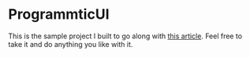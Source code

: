 # ProgrammticUI

This is the sample project I built to go along with [this article](https://dilloncodes.com/laying-out-ui-programmatically-in-swift). Feel free to take it and do anything you like with it.
